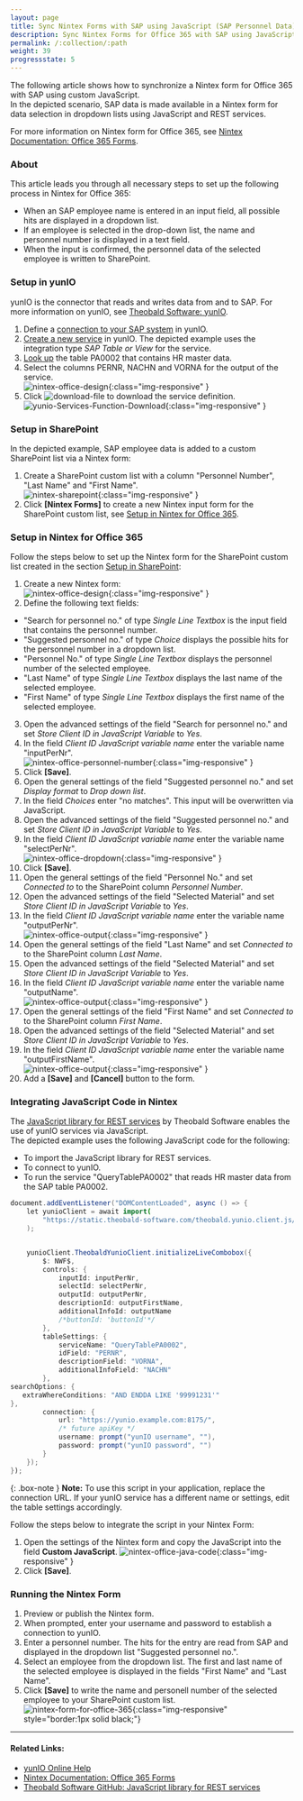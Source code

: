 ```yaml
---
layout: page
title: Sync Nintex Forms with SAP using JavaScript (SAP Personnel Data)
description: Sync Nintex Forms for Office 365 with SAP using JavaScript
permalink: /:collection/:path
weight: 39
progressstate: 5
---
```


The following article shows how to synchronize a Nintex form for Office 365 with SAP using custom JavaScript.<br>
In the depicted scenario, SAP data is made available in a Nintex form for data selection in dropdown lists using JavaScript and REST services.

For more information on Nintex form for Office 365, see [Nintex Documentation: Office 365 Forms](https://help.nintex.com/en-US/office365/Forms/DesignForms.htm).

### About 

This article leads you through all necessary steps to set up the following process in Nintex for Office 365:
- When an SAP employee name is entered in an input field, all possible hits are displayed in a dropdown list.
- If an employee is selected in the drop-down list, the name and personnel number is displayed in a text field.
- When the input is confirmed, the personnel data of the selected employee is written to SharePoint.


### Setup in yunIO

yunIO is the connector that reads and writes data from and to SAP.
For more information on yunIO, see [Theobald Software: yunIO](https://theobald-software.com/en/yunio/).

1. Define a [connection to your SAP system](https://help.theobald-software.com/en/yunio/sap-connection) in yunIO. 
2. [Create a new service](https://help.theobald-software.com/en/yunio/getting-started#creating-a-service) in yunIO. 
The depicted example uses the integration type *SAP Table or View* for the service.
3. [Look up](https://help.theobald-software.com/en/yunio/bapis-and-function-modules#look-up-a-function-module--bapi) the table PA0002 that contains HR master data. 
4. Select the columns PERNR, NACHN and VORNA for the output of the service.<br>
![nintex-office-design](/img/contents/yunio/nintex-office-yunIO2.png){:class="img-responsive" }
5. Click ![download-file](/img/contents/yunio/download.png) to download the service definition.<br>
![yunio-Services-Function-Download](/img/contents/yunio/yunio-run-services-function-download.png){:class="img-responsive" }

### Setup in SharePoint

In the depicted example, SAP employee data is added to a custom SharePoint list via a Nintex form:

1. Create a SharePoint custom list with a column "Personnel Number", "Last Name" and "First Name".<br>
![nintex-sharepoint](/img/contents/yunio/nintex-sharepoint2.png){:class="img-responsive" }
2. Click **[Nintex Forms]** to create a new Nintex input form for the SharePoint custom list, see [Setup in Nintex for Office 365](#setup-in-nintex-for-office-365).

### Setup in Nintex for Office 365

Follow the steps below to set up the Nintex form for the SharePoint custom list created in the section [Setup in SharePoint](#setup-in-sharepoint):

1. Create a new Nintex form:<br>
![nintex-office-design](/img/contents/yunio/nintex-office-design2.png){:class="img-responsive" }
2. Define the following text fields:
- "Search for personnel no." of type *Single Line Textbox* is the input field that contains the personnel number. 
- "Suggested personnel no." of type *Choice* displays the possible hits for the personnel number in a dropdown list. 
- "Personnel No." of type *Single Line Textbox* displays the personnel number of the selected employee.
- "Last Name" of type *Single Line Textbox* displays the last name of the selected employee.
- "First Name" of type *Single Line Textbox* displays the first name of the selected employee.
3. Open the advanced settings of the field "Search for personnel no." and set *Store Client ID in JavaScript Variable* to *Yes*.
4. In the field *Client ID JavaScript variable name* enter the variable name "inputPerNr".<br>
![nintex-office-personnel-number](/img/contents/yunio/nintex-office-personnel-number.png){:class="img-responsive" }
5. Click **[Save]**.
6. Open the general settings of the field "Suggested personnel no." and set *Display format* to *Drop down list*.
7. In the field *Choices* enter "no matches". This input will be overwritten via JavaScript.
8. Open the advanced settings of the field "Suggested personnel no." and set *Store Client ID in JavaScript Variable* to *Yes*.
9. In the field *Client ID JavaScript variable name* enter the variable name "selectPerNr".<br>
![nintex-office-dropdown](/img/contents/yunio/nintex-office-dropdown2.png){:class="img-responsive" }
10. Click **[Save]**.
11. Open the general settings of the field "Personnel No." and set *Connected to* to the SharePoint column *Personnel Number*.
12. Open the advanced settings of the field "Selected Material" and set *Store Client ID in JavaScript Variable* to *Yes*.
13. In the field *Client ID JavaScript variable name* enter the variable name "outputPerNr".<br>
![nintex-office-output](/img/contents/yunio/nintex-office-output2.png){:class="img-responsive" }
14. Open the general settings of the field "Last Name" and set *Connected to* to the SharePoint column *Last Name*.
15. Open the advanced settings of the field "Selected Material" and set *Store Client ID in JavaScript Variable* to *Yes*.
16. In the field *Client ID JavaScript variable name* enter the variable name "outputName".<br>
![nintex-office-output](/img/contents/yunio/nintex-office-output3.png){:class="img-responsive" }
17. Open the general settings of the field "First Name" and set *Connected to* to the SharePoint column *First Name*.
18. Open the advanced settings of the field "Selected Material" and set *Store Client ID in JavaScript Variable* to *Yes*.
19. In the field *Client ID JavaScript variable name* enter the variable name "outputFirstName".<br>
![nintex-office-output](/img/contents/yunio/nintex-office-output4.png){:class="img-responsive" }
20. Add a **[Save]** and **[Cancel]** button to the form.

### Integrating JavaScript Code in Nintex

The [JavaScript library for REST services](https://github.com/theobald-software/static.theobald-software.github.io/tree/main/theobald.yunio.client.js) by Theobald Software enables the use of yunIO services via JavaScript.<br>
The depicted example uses the following JavaScript code for the following:
- To import the JavaScript library for REST services.
- To connect to yunIO.
- To run the service "QueryTablePA0002" that reads HR master data from the SAP table PA0002.

```java
document.addEventListener("DOMContentLoaded", async () => {
    let yunioClient = await import(
        "https://static.theobald-software.com/theobald.yunio.client.js/dist/theobald.yunio.client.js"
    );


    yunioClient.TheobaldYunioClient.initializeLiveCombobox({
        $: NWF$,
        controls: {
            inputId: inputPerNr,
            selectId: selectPerNr,            
            outputId: outputPerNr,
            descriptionId: outputFirstName,
            additionalInfoId: outputName 
            /*buttonId: 'buttonId'*/
        },
        tableSettings: {
            serviceName: "QueryTablePA0002",
            idField: "PERNR",
            descriptionField: "VORNA",
            additionalInfoField: "NACHN"           
        },
searchOptions: {
   extraWhereConditions: "AND ENDDA LIKE '99991231'"
},
        connection: {
            url: "https://yunio.example.com:8175/",
            /* future apiKey */
            username: prompt("yunIO username", ""),
            password: prompt("yunIO password", "")
        }
    });
});
```

{: .box-note }
**Note:** To use this script in your application, replace the connection URL. 
If your yunIO service has a different name or settings, edit the table settings accordingly.

Follow the steps below to integrate the script in your Nintex Form:

1. Open the settings of the Nintex form and copy the JavaScript into the field **Custom JavaScript**.
![nintex-office-java-code](/img/contents/yunio/nintex-office-java-code.png){:class="img-responsive" }
2. Click **[Save]**.


### Running the Nintex Form
1. Preview or publish the Nintex form.
2. When prompted, enter your username and password to establish a connection to yunIO.
3. Enter a personnel number. The hits for the entry are read from SAP and displayed in the dropdown list "Suggested personnel no.".
4. Select an employee from the dropdown list. The first and last name of the selected employee is displayed in the fields "First Name" and "Last Name".
5. Click **[Save]** to write the name and personell number of the selected employee to your SharePoint custom list.<br>
![nintex-form-for-office-365](/img/contents/yunio/yunio-nintex-sharepoint.gif){:class="img-responsive" style="border:1px solid black;"}


******
#### Related Links:
- [yunIO Online Help](https://help.theobald-software.com/en/yunio/)
- [Nintex Documentation: Office 365 Forms](https://help.nintex.com/en-US/office365/Forms/DesignForms.htm)
- [Theobald Software GitHub: JavaScript library for REST services](https://github.com/theobald-software/static.theobald-software.github.io/tree/main/theobald.yunio.client.js)
